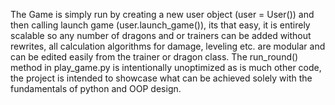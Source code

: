 The Game is simply run by creating a new user object (user = User()) and then calling launch game (user.launch_game()),
its that easy, it is entirely scalable so any number of dragons and or trainers can be added without rewrites, all calculation algorithms for damage, leveling etc. are modular and can 
be edited easily from the trainer or dragon class.
The run_round() method in play_game.py is intentionally unoptimized as is much other code, the project is intended to showcase what can be achieved solely with the fundamentals of python
and OOP design.

